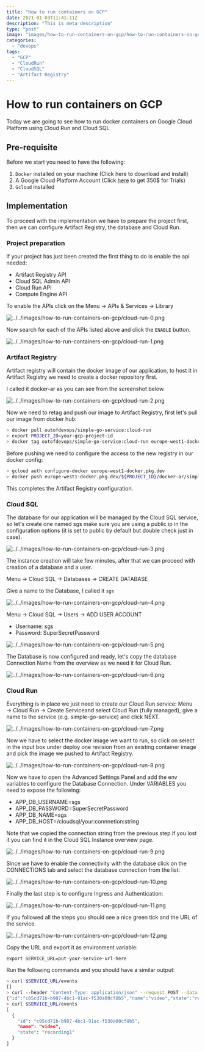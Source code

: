 ```yaml
---
title: "How to run containers on GCP"
date: 2021-01-03T11:41:11Z
description: "This is meta description"
type: "post"
image: "images/how-to-run-containers-on-gcp/how-to-run-containers-on-gcp.jpg"
categories: 
  - "devops"
tags:
  - "GCP"
  - "CloudRun"
  - "CloudSQL"
  - "Artifact Registry"
---
```


# How to run containers on GCP

Today we are going to see how to run docker containers on Google Cloud Platform using Cloud Run and Cloud SQL

## Pre-requisite

Before we start you need to have the following:

1. `Docker` installed on your machine (Click here to download and install)
2. A Google Cloud Platform Account (Click [here](https://gcpsignup.page.link/doL9) to get 350$ for Trials)
3. `Gcloud` installed 

## Implementation

To proceed with the implementation we have to prepare the project first, then we can configure  Artifact Registry, the database and Cloud Run.

### Project preparation

If your project has just been created the first thing to do is enable the api needed:

- Artifact Registry API
- Cloud SQL Admin API
- Cloud Run API
- Compute Engine API

To enable the APIs click on the Menu → APIs & Services → Library

![../../images/how-to-run-containers-on-gcp/cloud-run-0.png](../../images/how-to-run-containers-on-gcp/cloud-run-0.png)

Now search for each of the APIs listed above and click the `ENABLE` button.

![../../images/how-to-run-containers-on-gcp/cloud-run-1.png](../../images/how-to-run-containers-on-gcp/cloud-run-1.png)

### Artifact Registry

Artifact registry will contain the docker image of our application, to host it in Artifact Registry we need to create a docker repository first.

I called it docker-ar as you can see from the screenshot below.

![../../images/how-to-run-containers-on-gcp/cloud-run-2.png](../../images/how-to-run-containers-on-gcp/cloud-run-2.png)

Now we need to retag and push our image to Artifact Registry, first let's pull our image from docker hub:

```bash
> docker pull outofdevops/simple-go-service:cloud-run
> export PROJECT_ID=your-gcp-project-id
> docker tag outofdevops/simple-go-service:cloud-run europe-west1-docker.pkg.dev/${PROJECT_ID}/docker-ar/simple-go-service:cloud-run
```

Before pushing we need to configure the access to the new registry in our docker config:

```bash
> gcloud auth configure-docker europe-west1-docker.pkg.dev
> docker push europe-west1-docker.pkg.dev/${PROJECT_ID}/docker-ar/simple-go-service:cloud-run
```

This completes the Artifact Registry configuration.

### Cloud SQL

The database for our application will be managed by the Cloud SQL service, so let's create one named sgs make sure you are using a public ip in the configuration options (it is set to public by default but double check just in case).

![../../images/how-to-run-containers-on-gcp/cloud-run-3.png](../../images/how-to-run-containers-on-gcp/cloud-run-3.png)

The instance creation will take few minutes, after that we can proceed with creation of a database and a user.

Menu → Cloud SQL → Databases → CREATE DATABASE

Give a name to the Database, I called it `sgs`

![../../images/how-to-run-containers-on-gcp/cloud-run-4.png](../../images/how-to-run-containers-on-gcp/cloud-run-4.png)

Menu → Cloud SQL → Users → ADD USER ACCOUNT

- Username: sgs
- Password: SuperSecretPassword

![../../images/how-to-run-containers-on-gcp/cloud-run-5.png](../../images/how-to-run-containers-on-gcp/cloud-run-5.png)

The Database is now configured and ready, let's copy the database Connection Name from the overview as we need it for Cloud Run.

![../../images/how-to-run-containers-on-gcp/cloud-run-6.png](../../images/how-to-run-containers-on-gcp/cloud-run-6.png)

### Cloud Run

Everything is in place we just need to create our Cloud Run service: Menu → Cloud Run → Create Serviceand select Cloud Run (fully managed), give a name to the service (e.g. simple-go-service) and click NEXT.

![../../images/how-to-run-containers-on-gcp/cloud-run-7.png](../../images/how-to-run-containers-on-gcp/cloud-run-7.png)

Now we have to select the docker image we want to run, so click on select in the input box under deploy one revision from an existing container image and pick the image we pushed to Artifact Registry.

![../../images/how-to-run-containers-on-gcp/cloud-run-8.png](../../images/how-to-run-containers-on-gcp/cloud-run-8.png)

Now we have to open the Advanced Settings Panel and add the env variables to configure the Database Connection. Under VARIABLES you need to expose the following:

- APP_DB_USERNAME=sgs
- APP_DB_PASSWORD=SuperSecretPassword
- APP_DB_NAME=sgs
- APP_DB_HOST=/cloudsql/your:connnetion:string

Note that we copied the connection string from the previous step if you lost it you can find it in the Cloud SQL Instance overview page.

![../../images/how-to-run-containers-on-gcp/cloud-run-9.png](../../images/how-to-run-containers-on-gcp/cloud-run-9.png)

Since we have to enable the connectivity with the database click on the CONNECTIONS tab and select the database connection from the list:

![../../images/how-to-run-containers-on-gcp/cloud-run-10.png](../../images/how-to-run-containers-on-gcp/cloud-run-10.png)

Finally the last step is to configure Ingress and Authentication:

![../../images/how-to-run-containers-on-gcp/cloud-run-11.png](../../images/how-to-run-containers-on-gcp/cloud-run-11.png)

If you followed all the steps you should see a nice green tick and the URL of the service. 

![../../images/how-to-run-containers-on-gcp/cloud-run-12.png](../../images/how-to-run-containers-on-gcp/cloud-run-12.png)

Copy the URL and export it as environment variable:

`export SERVICE_URL=put-your-service-url-here`

Run the following commands and you should have a similar output:

```bash
> curl $SERVICE_URL/events
[]
> curl --header "Content-Type: application/json" --request POST --data '{"name": "video", "state": "recording1"}' ${SERVICE_URL}/events
{"id":"c05cd71b-b907-4bc1-91ac-f530a00cf8b5","name":"video","state":"recording1"}
> curl $SERVICE_URL/events
[
  {
    "id": "c05cd71b-b907-4bc1-91ac-f530a00cf8b5",
    "name": "video",
    "state": "recording1"
  }
]
```
